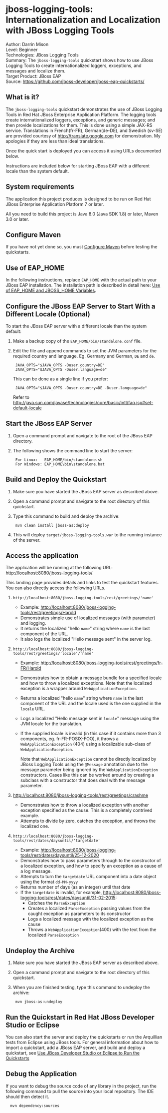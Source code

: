 jboss-logging-tools: Internationalization and Localization with JBoss Logging Tools
======================
Author: Darrin Mison  
Level: Beginner  
Technologies: JBoss Logging Tools  
Summary: The `jboss-logging-tools` quickstart shows how to use JBoss Logging Tools to create internationalized loggers, exceptions, and messages and localize them.  
Target Product: JBoss EAP  
Source: <https://github.com/jboss-developer/jboss-eap-quickstarts/>  

What is it?
------------

The `jboss-logging-tools` quickstart demonstrates the use of JBoss Logging Tools in Red Hat JBoss Enterprise Application Platform. The logging tools create internationalized loggers, exceptions, and generic messages; and then provide localizations for them. This is done using a simple JAX-RS service. Translations in French(fr-FR), German(de-DE), and Swedish (sv-SE) are provided courtesy of <http://translate.google.com> for demonstration. My apologies if they are less than ideal translations.

Once the quick start is deployed you can access it using URLs documented below.

Instructions are included below for starting JBoss EAP with a different locale than the system default.


System requirements
-------------------

The application this project produces is designed to be run on Red Hat JBoss Enterprise Application Platform 7 or later. 

All you need to build this project is Java 8.0 (Java SDK 1.8) or later, Maven 3.0 or later.


Configure Maven
---------------

If you have not yet done so, you must [Configure Maven](https://github.com/jboss-developer/jboss-developer-shared-resources/blob/master/guides/CONFIGURE_MAVEN.md#configure-maven-to-build-and-deploy-the-quickstarts) before testing the quickstarts.


Use of EAP_HOME
---------------

In the following instructions, replace `EAP_HOME` with the actual path to your JBoss EAP installation. The installation path is described in detail here: [Use of EAP_HOME and JBOSS_HOME Variables](https://github.com/jboss-developer/jboss-developer-shared-resources/blob/master/guides/USE_OF_EAP_HOME.md#use-of-eap_home-and-jboss_home-variables).


Configure the JBoss EAP Server to Start With a Different Locale (Optional)
---------------

To start the JBoss EAP server with a different locale than the system default:

1. Make a backup copy of the `EAP_HOME/bin/standalone.conf` file.
2. Edit the file and append commands to set the JVM parameters for the required country and language.
   Eg. Germany and German, `DE` and `de`.
    
        JAVA_OPTS="$JAVA_OPTS -Duser.country=DE"
        JAVA_OPTS="$JAVA_OPTS -Duser.language=de"
   This can be done as a single line if you prefer:

        JAVA_OPTS="$JAVA_OPTS -Duser.country=DE -Duser.language=de"   

   Refer to <http://java.sun.com/javase/technologies/core/basic/intl/faq.jsp#set-default-locale>
      

Start the JBoss EAP Server
-------------------------

1. Open a command prompt and navigate to the root of the JBoss EAP directory.
2. The following shows the command line to start the server:

        For Linux:   EAP_HOME/bin/standalone.sh
        For Windows: EAP_HOME\bin\standalone.bat

 
Build and Deploy the Quickstart
-------------------------

1. Make sure you have started the JBoss EAP server as described above.
2. Open a command prompt and navigate to the root directory of this quickstart.
3. Type this command to build and deploy the archive:

        mvn clean install jboss-as:deploy

4. This will deploy `target/jboss-logging-tools.war` to the running instance of the server.


Access the application 
---------------------

The application will be running at the following URL: <http://localhost:8080/jboss-logging-tools/>

This landing page provides details and links to test the quickstart features. You can also directly access the following URLs.

1.  `http://localhost:8080/jboss-logging-tools/rest/greetings/'name'` 
    * Example:  <http://localhost:8080/jboss-logging-tools/rest/greetings/Harold>
    * Demonstrates simple use of localized messages (with parameter) and logging.
    * It returns the localized "hello `name`" string where `name` is the last component of the URL.
    * It also logs the localized "Hello message sent" in the server log.

2. `http://localhost:8080/jboss-logging-tools/rest/greetings/'locale'/'name'`
    * Example: <http://localhost:8080/jboss-logging-tools/rest/greetings/fr-FR/Harold>
    * Demonstrates how to obtain a message bundle for a specified locale and how to throw a localized exceptions. Note that the localized exception is a wrapper around `WebApplicationException`.
    * Returns a localized "hello `name`" string where `name` is the last component of the URL and the locale used is the one supplied in the `locale` URL.
    * Logs a localized "Hello message sent in `locale`" message using the JVM locale for the translation.
    * If the supplied locale is invalid (in this case if it contains more than 3 components, eg. fr-FR-POSIX-FOO), it throws a `WebApplicationException` (404) using a localizable sub-class of `WebApplicationException`.
   
      Note that `WebApplicationException` cannot be directly localized by JBoss Logging Tools using the `@Message` annotation due to the message parameter being ignored by the `WebApplicationException` constructors. Cases like this can be worked around by creating a subclass with a constructor that does deal with the message parameter.
   
3. <http://localhost:8080/jboss-logging-tools/rest/greetings/crashme>
    * Demonstrates how to throw a localized exception with another exception specified as the cause.  This is a completely contrived example.
    * Attempts to divide by zero, catches the exception, and throws the localized one.
   
4. `http://localhost:8080/jboss-logging-tools/rest/dates/daysuntil/'targetdate'`
    * Example: <http://localhost:8080/jboss-logging-tools/rest/dates/daysuntil/25-12-2020>
    * Demonstrates how to pass parameters through to the constructor of a localized exception, and how to specify an exception as a cause of a log message. 
    * Attempts to turn the `targetdate` URL component into a date object using the format `dd-MM-yyyy`
    * Returns number of days (as an integer) until that date
    * If the `targetdate` is invalid, for example, <http://localhost:8080/jboss-logging-tools/rest/dates/daysuntil/31-02-2015>:
        * Catches the `ParseException`
        * Creates a localized `ParseException` passing values from the caught exception as parameters to its constructor
        * Logs a localized message with the localized exception as the cause
        * Throws a `WebApplicationException`(400) with the text from the localized `ParseException`


Undeploy the Archive
--------------------

1. Make sure you have started the JBoss EAP server as described above.
2. Open a command prompt and navigate to the root directory of this quickstart.
3. When you are finished testing, type this command to undeploy the archive:

        mvn jboss-as:undeploy

Run the Quickstart in Red Hat JBoss Developer Studio or Eclipse
-------------------------------------
You can also start the server and deploy the quickstarts or run the Arquillian tests from Eclipse using JBoss tools. For general information about how to import a quickstart, add a JBoss EAP server, and build and deploy a quickstart, see [Use JBoss Developer Studio or Eclipse to Run the Quickstarts](https://github.com/jboss-developer/jboss-developer-shared-resources/blob/master/guides/USE_JBDS.md#use-jboss-developer-studio-or-eclipse-to-run-the-quickstarts) 


Debug the Application
------------------------------------

If you want to debug the source code of any library in the project, run the following command to pull the source into your local repository. The IDE should then detect it.

      mvn dependency:sources
     


